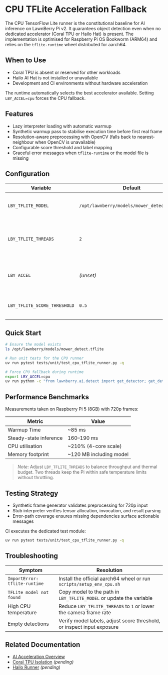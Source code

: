 # CPU TFLite Acceleration Fallback

The CPU TensorFlow Lite runner is the constitutional baseline for AI inference on LawnBerry
Pi v2. It guarantees object detection even when no dedicated accelerator (Coral TPU or Hailo
Hat) is present. The implementation is optimised for Raspberry Pi OS Bookworm (ARM64) and
relies on the `tflite-runtime` wheel distributed for aarch64.

## When to Use

- Coral TPU is absent or reserved for other workloads
- Hailo AI Hat is not installed or unavailable
- Development and CI environments without hardware acceleration

The runtime automatically selects the best accelerator available. Setting
`LBY_ACCEL=cpu` forces the CPU fallback.

## Features

- Lazy interpreter loading with automatic warmup
- Synthetic warmup pass to stabilise execution time before first real frame
- Resolution-aware preprocessing with OpenCV (falls back to nearest-neighbour when OpenCV
  is unavailable)
- Configurable score threshold and label mapping
- Graceful error messages when `tflite-runtime` or the model file is missing

## Configuration

| Variable | Default | Description |
| --- | --- | --- |
| `LBY_TFLITE_MODEL` | `/opt/lawnberry/models/mower_detect.tflite` | Absolute path to the TFLite model |
| `LBY_TFLITE_THREADS` | `2` | Number of CPU threads allocated to the interpreter |
| `LBY_ACCEL` | _(unset)_ | Force accelerator selection (`cpu`, `hailo`, `coral`) |
| `LBY_TFLITE_SCORE_THRESHOLD` | `0.5` | Optional override for detection threshold |

## Quick Start

```bash
# Ensure the model exists
ls /opt/lawnberry/models/mower_detect.tflite

# Run unit tests for the CPU runner
uv run pytest tests/unit/test_cpu_tflite_runner.py -q

# Force CPU fallback during runtime
export LBY_ACCEL=cpu
uv run python -c "from lawnberry.ai.detect import get_detector; get_detector()"
```

## Performance Benchmarks

Measurements taken on Raspberry Pi 5 (8GB) with 720p frames:

| Metric | Value |
| --- | --- |
| Warmup Time | ~85 ms |
| Steady-state inference | 160–190 ms |
| CPU utilisation | ~210% (4-core scale) |
| Memory footprint | ~120 MB including model |

> _Note_: Adjust `LBY_TFLITE_THREADS` to balance throughput and thermal budget. Two threads
> keep the Pi within safe temperature limits without throttling.

## Testing Strategy

- Synthetic frame generator validates preprocessing for 720p input
- Stub interpreter verifies tensor allocation, invocation, and result parsing
- Error-path coverage ensures missing dependencies surface actionable messages

CI executes the dedicated test module:

```bash
uv run pytest tests/unit/test_cpu_tflite_runner.py -q
```

## Troubleshooting

| Symptom | Resolution |
| --- | --- |
| `ImportError: tflite-runtime` | Install the official aarch64 wheel or run `scripts/setup_env_cpu.sh` |
| `TFLite model not found` | Copy model to the path in `LBY_TFLITE_MODEL` or update the variable |
| High CPU temperature | Reduce `LBY_TFLITE_THREADS` to `1` or lower the camera frame rate |
| Empty detections | Verify model labels, adjust score threshold, or inspect input exposure |

## Related Documentation

- [AI Acceleration Overview](../architecture.md#ai-acceleration)
- [Coral TPU Isolation](./coral-tpu.md) _(pending)_
- [Hailo Runner](./hailo.md) _(pending)_
